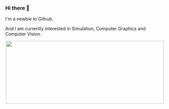 ### Hi there 👋

I'm a newbie to Github.

And I am currently interested in Simulation, Computer Graphics and Computer Vision.

<div align=center><img src="https://github-readme-stats.vercel.app/api?username=Sicheng-Wei&show_icons=true&theme=dark" width="500" height="200"/>
